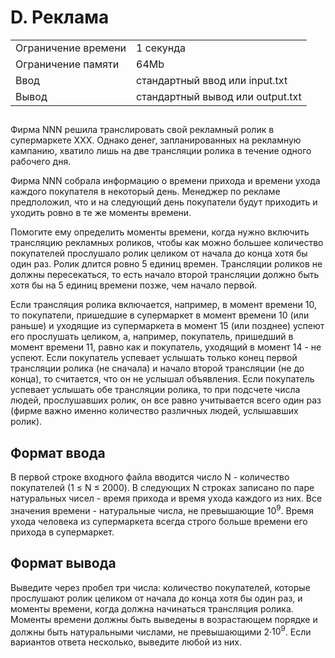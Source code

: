 <div class="problem-statement">
   <div class="header">
      <h1 class="title">D. Реклама</h1>
      <table>
         <tr class="time-limit">
            <td class="property-title">Ограничение времени</td>
            <td>1&nbsp;секунда</td>
         </tr>
         <tr class="memory-limit">
            <td class="property-title">Ограничение памяти</td>
            <td>64Mb</td>
         </tr>
         <tr class="input-file">
            <td class="property-title">Ввод</td>
            <td colspan="1">стандартный ввод или input.txt</td>
         </tr>
         <tr class="output-file">
            <td class="property-title">Вывод</td>
            <td colspan="1">стандартный вывод или output.txt</td>
         </tr>
      </table>
   </div>
   <h2></h2>
   <div class="legend"><span style="">
         <p>Фирма NNN решила транслировать свой рекламный ролик в супермаркете XXX. Однако денег, запланированных на рекламную кампанию,
            хватило лишь на две трансляции ролика в течение одного рабочего дня.
         </p></span><p>Фирма NNN собрала информацию о времени прихода и времени ухода каждого покупателя в некоторый день. Менеджер по рекламе предположил,
         что и на следующий день покупатели будут приходить и уходить ровно в те же моменты времени.
      </p>
      <p>Помогите ему определить моменты времени, когда нужно включить трансляцию рекламных роликов, чтобы как можно большее количество
         покупателей прослушало ролик целиком от начала до конца хотя бы один раз. Ролик длится ровно 5 единиц времен. Трансляции роликов
         не должны пересекаться, то есть начало второй трансляции должно быть хотя бы на 5 единиц времени позже, чем начало первой.
      </p>
      <p>Если трансляция ролика включается, например, в момент времени 10, то покупатели, пришедшие в супермаркет в момент времени
         10 (или раньше) и уходящие из супермаркета в момент 15 (или позднее) успеют его прослушать целиком, а, например, покупатель,
         пришедший в момент времени 11, равно как и покупатель, уходящий в момент 14 - не успеют. Если покупатель успевает услышать
         только конец первой трансляции ролика (не сначала) и начало второй трансляции (не до конца), то считается, что он не услышал
         объявления. Если покупатель успевает услышать обе трансляции ролика, то при подсчете числа людей, прослушавших ролик, он все
         равно учитывается всего один раз (фирме важно именно количество различных людей, услышавших ролик).
      </p>
   </div>
   <h2>Формат ввода</h2>
   <div class="input-specification"><span style="">
         <p>В первой строке входного файла вводится число N - количество покупателей (1 ≤ N ≤ 2000). В следующих N строках записано по
            паре натуральных чисел - время прихода и время ухода каждого из них. Все значения времени - натуральные числа, не превышающие
            <span class="tex-math-text">10<sup>9</sup></span>. Время ухода человека из супермаркета всегда строго больше времени его прихода в супермаркет.
         </p></span></div>
   <h2>Формат вывода</h2>
   <div class="output-specification"><span style="">
         <p>Выведите через пробел три числа: количество покупателей, которые прослушают ролик целиком от начала до конца хотя бы один
            раз, и моменты времени, когда должна начинаться трансляция ролика. Моменты времени должны быть выведены в возрастающем порядке
            и должны быть натуральными числами, не превышающими 2·<span class="tex-math-text">10<sup>9</sup></span>. Если вариантов ответа несколько, выведите любой из них.
         </p></span><p></p>
   </div>
